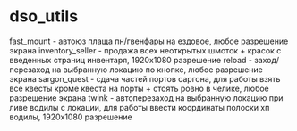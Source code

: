 # dso_utils
fast_mount - автоюз плаща пн/гвенфары на ездовое, любое разрешение экрана
inventory_seller - продажа всех неоткрытых шмоток + красок с введенных страниц инвентаря, 1920x1080 разрешение
reload - заход/перезаход на выбранную локацию по кнопке, любое разрешение экрана
sargon_quest - сдача частей портов саргона, для работы взять все квесты кроме квеста на порты + стоять ровно в челике, любое разрешение экрана
twink - автоперезаход на выбранную локацию при ливе водилы с локации, для работы ввести координаты полоски хп водилы, 1920x1080 разрешение

